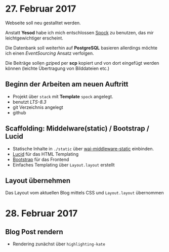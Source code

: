 # 27. Februar 2017

Webseite soll neu gestalltet werden.

Anstatt **Yesod** habe ich mich entschlossen [Spock](https://www.spock.li/tutorial/)
zu benutzen, das mir leichtgewichtiger erscheint.

Die Datenbank soll weiterhin auf **PostgreSQL** basieren allerdings möchte ich
einen *EventSourcing* Ansatz verfolgen.

Die Beiträge sollen *gzip*ed per **scp** kopiert und von dort eingefügt werden
können (leichte Übertragung von Bilddateien etc.)

## Beginn der Arbeiten am neuen Auftritt
- Projekt über `stack` mit **Template** `spock` angelegt.
- benutzt *LTS-8.3*
- git Verzeichnis angelegt
- github

## Scaffolding: Middelware(static) / Bootstrap / Lucid
- Statische Inhalte in `./static` über 
[wai-middleware-static](https://hackage.haskell.org/package/wai-middleware-static-0.8.1/docs/Network-Wai-Middleware-Static.html)
einbinden.
- [Lucid](https://github.com/chrisdone/lucid) für das HTML Templating
- [Bootstrap](https://getbootstrap.com/getting-started/) für das Frontend
- Einfaches Templating über `Layout.layout` erstellt

## Layout übernehmen
Das Layout vom aktuellen Blog mittels CSS und `Layout.layout` übernommen


# 28. Februar 2017

## Blog Post rendern
- Rendering zunächst über `highlighting-kate`
